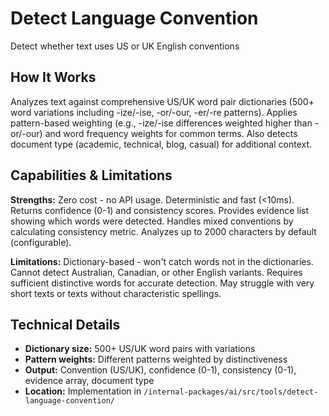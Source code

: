 # Detect Language Convention

Detect whether text uses US or UK English conventions

## How It Works

Analyzes text against comprehensive US/UK word pair dictionaries (500+ word variations including -ize/-ise, -or/-our, -er/-re patterns). Applies pattern-based weighting (e.g., -ize/-ise differences weighted higher than -or/-our) and word frequency weights for common terms. Also detects document type (academic, technical, blog, casual) for additional context.

## Capabilities & Limitations

**Strengths:** Zero cost - no API usage. Deterministic and fast (<10ms). Returns confidence (0-1) and consistency scores. Provides evidence list showing which words were detected. Handles mixed conventions by calculating consistency metric. Analyzes up to 2000 characters by default (configurable).

**Limitations:** Dictionary-based - won't catch words not in the dictionaries. Cannot detect Australian, Canadian, or other English variants. Requires sufficient distinctive words for accurate detection. May struggle with very short texts or texts without characteristic spellings.

## Technical Details

- **Dictionary size:** 500+ US/UK word pairs with variations
- **Pattern weights:** Different patterns weighted by distinctiveness
- **Output:** Convention (US/UK), confidence (0-1), consistency (0-1), evidence array, document type
- **Location:** Implementation in `/internal-packages/ai/src/tools/detect-language-convention/`
